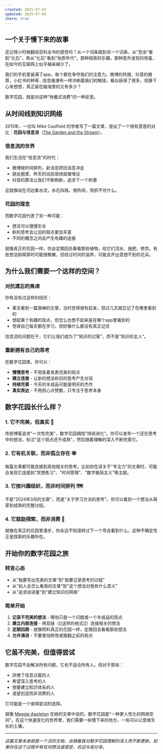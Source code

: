 ```yaml
---
created: 2025-07-03
updated: 2025-07-04
share: true
---
```


## 一个关于慢下来的故事

还记得小时候翻阅百科全书的感觉吗？从一个词条跳到另一个词条，从"恐龙"看到"化石"，再从"化石"看到"地质年代"。那种探索的乐趣，那种意外发现的惊喜，在如今的互联网上似乎越来越少了。

我们的手机里装满了app，每个都在争夺我们的注意力。微博的热搜，抖音的推荐，小红书的种草...信息像瀑布一样冲刷着我们的眼球。看似获得了很多，但静下心来想想，真正留在脑海里的又有多少？

数字花园，就是对这种"快餐式消费"的一种反思。

## 从时间线到知识网络

2015年，一位叫 Mike Caulfield 的学者写了一篇文章，提出了一个很有意思的对比：**花园与信息流**（[The Garden and the Stream](https://hapgood.us/2015/10/17/the-garden-and-the-stream-a-technopastoral/)）。

### 信息流的世界
我们生活在"信息流"的时代：
- 微博按时间排列，新消息把旧消息冲走
- 朋友圈里，昨天的动态很快就被埋没
- 抖音的算法让我们不断刷新，追求下一个刺激

这就像站在河边看水流，水花四溅，很热闹，但抓不住什么。

### 花园的理念
而数字花园代表了另一种可能：
- 想法可以慢慢生长
- 新的思考会让旧的观点更加丰富
- 不同的概念之间会产生有趣的连接

就像真正的花园一样，你会定期回去看看那些植物，给它们浇水、施肥、修剪。有些想法刚萌芽时可能很稚嫩，但经过时间的滋养，可能会开出意想不到的花朵。

## 为什么我们需要一个这样的空间？

### 对抗遗忘的焦虑

你有没有过这样的经历：
- 某天看到一篇很棒的文章，当时觉得很有启发，但过几天就忘记了在哪里看到的
- 想起某个有趣的观点，但怎么也想不起来是在哪个app里看到的
- 觉得自己每天都在学习，但好像什么都没有真正记住

信息流的问题在于，它们让我们成为了"知识的过客"，而不是"知识的主人"。

### 重新拥有自己的思考

在数字花园里，你可以：
- **慢慢思考** - 不用急着发表完美的观点
- **建立连接** - 让新的想法和旧的思考产生对话
- **持续完善** - 今天的半成品可能是明天的杰作
- **真实表达** - 不用担心点赞数，只专注于思考本身

## 数字花园长什么样？

### 1. 它不完美，但真实 🌱
传统博客追求"一次性完美"，数字花园拥抱"持续进化"。你可以发布一个还在思考中的想法，标注"这个观点还不成熟"，然后随着理解的深入不断完善它。

### 2. 它有机关联，而非孤立存在 🕸️
每篇文章都可能连接到其他相关的思考。比如你在读关于"专注力"的文章时，可能会发现它连接到"冥想练习"、"时间管理"、"数字极简主义"等主题。

### 3. 它按兴趣组织，而非时间排列 🗺️
不是"2024年3月的文章"，而是"关于学习方法的思考"。你可以看到一个想法从萌芽到成熟的完整过程。

### 4. 它鼓励探索，而非消费 🧭
就像在真正的花园里漫步，你永远不知道转过下一个弯会看到什么。这种不确定性正是探索的乐趣所在。

## 开始你的数字花园之旅

### 转变心态
- 从"我要写出完美的文章"到"我要记录思考的过程"
- 从"别人会怎么看我的文章"到"这个想法对我有什么意义"
- 从"追求阅读量"到"建立知识的网络"

### 简单开始
1. **记录不完美的想法** - 哪怕只是一个问题或一个半成品的观点
2. **建立内部连接** - 用双链（[[这样的格式]]）连接相关的想法
3. **定期回顾** - 就像照料真正的花园一样，定期回去看看那些想法
4. **允许演进** - 不要害怕修改或推翻之前的观点

## 它虽不完美，但值得尝试

数字花园不会解决所有问题，它也不适合所有人。但对于那些：
- 厌倦了信息过载的人
- 希望深入思考的人
- 想要建立知识体系的人
- 渴望创造而非消费的人

它可能是一个值得尝试的选择。

就像 [Maggie Appleton](https://maggieappleton.com/garden-history) 在她的文章中说的，数字花园是"一种更人性化的网络空间"。在这个快速变化的世界里，我们需要一些慢下来的地方，一些可以让思维生长的土壤。

---

*这篇文章本身就是一个活的文档，会随着我对数字花园理解的深入而不断更新。如果你在这个过程中有任何想法或感受，欢迎与我分享。*